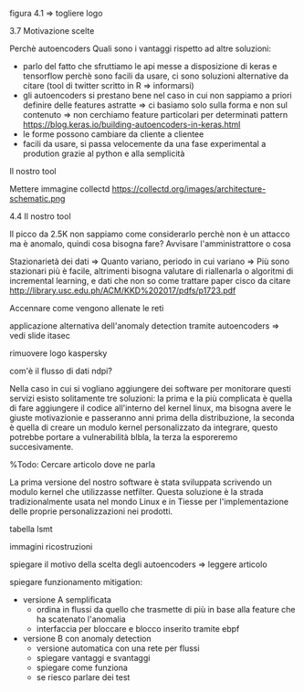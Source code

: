 <!-- aggiungere una sezione Tesi in collaborazione con Tiesse spa: -->

<!-- <!-
- Scrivo quello dell'abstractafd
lavoro svolto in collaborazione e in parte in presenza presso l'azienda spa di Ivrea -->

<!-- Sezione in cui parlo di cui fa Tiesse spa
- presento azienda
- location e sedi distaccate
- parlare della collaborazione con il poli => sempre in collaborazione per ricerca e sviluppo in particolare negli ultimi anni con un focus sugli aspetti di sicurezza e analisi dati di rete e non solo hw => prendere spunto anche dal sito
- prendere ispirazione dalla slide tiesse di itasec -->

<!-- TITOLO TESI => Anomaly detection per il rilevamento di attacchi DDoS o trovarne altri -->


<!-- il mio tool => cambiare nome -->


<!-- fare stare esempi di codice in una pagina -->

figura 4.1 => togliere logo


<!-- 

Sistem anti-DDoS: stato dell'arte
Anomaly Detection: stato dell'arte -->



3.7 Motivazione scelte

Perchè autoencoders
Quali sono i vantaggi rispetto ad altre soluzioni:

- parlo del fatto che sfruttiamo le api messe a disposizione di keras e tensorflow perchè sono facili da usare, ci sono soluzioni alternative da citare (tool di twitter scritto in R => informarsi)
- gli autoencoders si prestano bene nel caso in cui non sappiamo a priori definire delle features astratte => ci basiamo solo sulla forma e non sul contenuto => non cerchiamo feature particolari per determinati  pattern https://blog.keras.io/building-autoencoders-in-keras.html
- le forme possono cambiare da cliente a clientee
- facili da usare, si passa velocemente da una fase experimental a prodution grazie al python e alla semplicità

Il nostro tool

<!-- Metologia per collezione dei dati:
- Metodo classico: modulo kernel
- eBPF: trattato successivamente

Mettere immagine netfilter in orizzontale
Per l'impossibilità di introdurre i syn su un router in produzione, ma abbiamo fatto un  -->

Mettere immagine collectd https://collectd.org/images/architecture-schematic.png

<!-- Gestione dati: parlo della raccolta dati, cosa è stato fatto: raccolta features più granulari oltre che il syn rate, come è stato fatto netfilter/modulo kernel(soluzione classica) e rimando alla capitolo 5 per una discussione più approfondita.
Discussione su perchè non è stato usato e limite dell'accelleratore hardware non è stato reso ancora compatibile, quindi l'accelleratore dovrebbe essere disabilitato.
Solo i primi pacchetti del flusso passano dal kernel e poi passano dal fast path, solo in caso di pesanti modifiche hw e software possono essere analizzati.
Dove è stato usato e dove no e perchè non è stato usato per i test. -->

4.4 Il nostro tool


Il picco da 2.5K non sappiamo come considerarlo perchè non è un attacco ma è anomalo, quindi cosa bisogna fare? Avvisare l'amministrattore o cosa


Stazionarietà dei dati => Quanto variano, periodo in cui variano => Più sono stazionari più è facile, altrimenti bisogna valutare di riallenarla o algoritmi di incremental learning, e dati che non so come trattare
paper cisco da citare
http://library.usc.edu.ph/ACM/KKD%202017/pdfs/p1723.pdf

<!-- Giustificare il margine -->

<!-- Scrivere che le reti neurali non sono facili da padroneggiare a 360° => sono sistemi non lineari decisamente complessi con risultati abbastanza imprevedibili -->

Accennare come vengono allenate le reti

<!-- Il focus non è solo sulle reti, per la produzione si può lavorare meglio per trovare la rete ottima -->

applicazione alternativa dell'anomaly detection tramite autoencoders => vedi slide itasec


rimuovere logo kaspersky 
<!-- e diritti tiesse -->

com'è il flusso di dati ndpi?

Nella caso in cui si vogliano aggiungere dei software per monitorare questi servizi esisto solitamente tre soluzioni: la prima e la più complicata è quella di fare aggiungere il codice all'interno del kernel linux, ma bisogna avere le giuste motivazionie e passeranno anni prima della distribuzione, la seconda è quella di creare un modulo kernel personalizzato da integrare, questo potrebbe portare a vulnerabilità blbla, la terza la esporeremo succesivamente.

%Todo: Cercare articolo dove ne parla

La prima versione del nostro software è stata sviluppata scrivendo un modulo kernel che utilizzasse netfilter. Questa soluzione è la strada tradizionalmente usata nel mondo Linux e in Tiesse per l'implementazione delle proprie personalizzazioni nei prodotti.


tabella lsmt

immagini ricostruzioni

<!-- conclusioni anomaly detection -->

spiegare il motivo della scelta degli autoencoders => leggere articolo

spiegare funzionamento mitigation:

- versione A semplificata
  - ordina in flussi da quello che trasmette di più in base alla feature che ha scatenato l'anomalia
  - interfaccia per bloccare e blocco inserito tramite ebpf
- versione B con anomaly detection
  - versione automatica con una rete per flussi
  - spiegare vantaggi e svantaggi
  - spiegare come funziona
  - se riesco parlare dei test